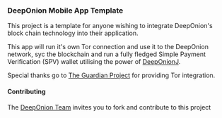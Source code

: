 ### **DeepOnion Mobile App Template**

This project is a template for anyone wishing to integrate DeepOnion's block chain technology into their application.

This app will run it's own Tor connection and use it to the DeepOnion network, syc the blockchain and run a fully fledged Simple Payment Verification (SPV) wallet utilising the power of [DeepOnionJ](https://github.com/deeponion/deeponionj).

Special thanks go to [The Guardian Project](https://guardianproject.info) for providing Tor integration.

#### Contributing

The [DeepOnion Team](https://deeponion.org) invites you to fork and contribute to this project